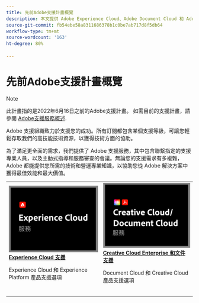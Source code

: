 ```yaml
---
title: 先前Adobe支援計畫概覽
description: 本文提供 Adobe Experience Cloud、Adobe Document Cloud 和 Adobe Creative Cloud 的客戶支援選項摘要。
source-git-commit: fb54ebe58a8311686378b1c0be7ab717d8f5db64
workflow-type: tm+mt
source-wordcount: '163'
ht-degree: 80%

---
```


# 先前Adobe支援計畫概覽

>[!NOTE]
>
>此計畫指的是2022年6月16日之前的Adobe支援計畫。 如需目前的支援計畫，請參閱 [Adobe支援服務概述](overview.md).

Adobe 支援組織致力於支援您的成功。所有訂閱都包含某個支援等級，可讓您輕鬆存取我們的高技能技術資源，以獲得技術方面的協助。

為了滿足更全面的需求，我們提供了 Adobe 支援服務，其中包含聯繫指定的支援專業人員，以及主動式指導和服務審查的會議。無論您的支援需求有多複雜，Adobe 都能提供您所需的技術和營運專業知識，以協助您從 Adobe 解決方案中獲得最佳效能和最大價值。

<table style="table-layout:fixed">
<tr>
  <td>
    <a href="dx-overview.md">
    <img alt="DX 支援" src="assets/ECthumbnail.png"/>
    </a>
    <div>
    <a href="dx-overview.md"><strong>Experience Cloud 支援</strong></a>
    </div>
    <p>Experience Cloud 和 Experience Platform 產品支援選項</p>
    <br>
  </td>
  <td>
    <a href="dme-overview.md">
      <img alt="商務" src="assets/CCDCThumbnail.png">
    </a>
    <div>
    <a href="dme-overview.md"><strong>Creative Cloud Enterprise 和文件支援</strong></a>
    </div>
    <p>Document Cloud 和 Creative Cloud 產品支援選項</p>
    <br>
  </td>
</tr>
</table>
